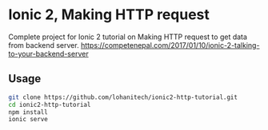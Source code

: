 # Ionic 2, Making HTTP request
Complete project for Ionic 2 tutorial on Making HTTP request to get data from backend server.
https://competenepal.com/2017/01/10/ionic-2-talking-to-your-backend-server

## Usage
```bash
git clone https://github.com/lohanitech/ionic2-http-tutorial.git
cd ionic2-http-tutorial
npm install
ionic serve
